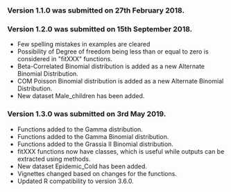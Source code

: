 ### Version 1.1.0 was submitted on 27th February 2018. 

### Version 1.2.0 was submitted on 15th September 2018.

- Few spelling mistakes in examples are cleared
- Possibility of Degree of freedom being less than or equal to zero is considered in "fitXXX" functions.
- Beta-Correlated Binomial distribution is added as a new Alternate Binomial Distribution. 
- COM Poisson Binomial distribution is added as a new Alternate Binomial Distribution.
- New dataset Male_children has been added.

### Version 1.3.0 was submitted on 3rd May 2019.

- Functions added to the Gamma distribution.
- Functions added to the Gamma Binomial distribution. 
- Functions added to the Grassia II Binomial distribution.
- fitXXX functions now have classes, which is useful while outputs can be extracted using methods.
- New dataset Epidemic_Cold has been added.
- Vignettes changed based on changes for the functions.
- Updated R compatibility to version 3.6.0.
